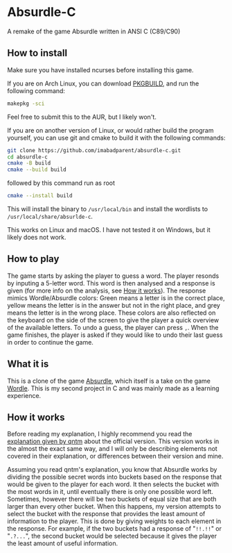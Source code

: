 # Absurdle-C
A remake of the game Absurdle written in ANSI C (C89/C90)

## How to install

Make sure you have installed ncurses before installing this game.

If you are on Arch Linux, you can download [PKGBUILD](packs/arch/PKGBUILD), and
run the following command:
```sh
makepkg -sci
```
Feel free to submit this to the AUR, but I likely won't.

If you are on another version of Linux, or would rather build the program
yourself, you can use git and cmake to build it with the following commands:
```sh
git clone https://github.com/imabadparent/absurdle-c.git
cd absurdle-c
cmake -B build
cmake --build build
```
followed by this command run as root
```sh
cmake --install build
```

This will install the binary to ``/usr/local/bin`` and install the wordlists to
``/usr/local/share/absurlde-c``.

This works on Linux and macOS. I have not tested it on Windows, but it likely
does not work.

## How to play

The game starts by asking the player to guess a word. The player resonds by
inputing a 5-letter word. This word is then analysed and a response is given
(for more info on the analysis, see [How it works](#How-it-works)). The response
mimics Wordle/Absurdle colors: Green means a letter is in the correct place,
yellow means the letter is in the answer but not in the right place, and grey
means the letter is in the wrong place. These colors are also reflected on the
keyboard on the side of the screen to give the player a quick overview of the
available letters. To undo a guess, the player can press ``,``. When the game
finishes, the player is asked if they would like to undo their last guess in
order to continue the game.

## What it is

This is a clone of the game [Absurdle](https://qntm.org/absurdle), which itself
is a take on the game [Wordle](https://www.nytimes.com/games/wordle/index.html).
This is my second project in C and was mainly made as a learning experience.

## How it works

Before reading my explanation, I highly recommend you read the [explanation
given by qntm](https://qntm.org/absurdle) about the official version. This
version works in the almost the exact same way, and I will only be describing
elements not covered in their explanation, or differences between their version
and mine.

Assuming you read qntm's explanation, you know that Absurdle works by dividing
the possible secret words into buckets based on the response that would be given
to the player for each word. It then selects the bucket with the most words in
it, until eventually there is only one possible word left. Sometimes, however
there will be two buckets of equal size that are both larger than every other
bucket. When this happens, my version attempts to select the bucket with the
response that provides the least amount of information to the player. This is
done by giving weights to each element in the response. For example, if the two
buckets had a response of "``!!.!!``" or "``.?...``", the second bucket would be
selected because it gives the player the least amount of useful information.
